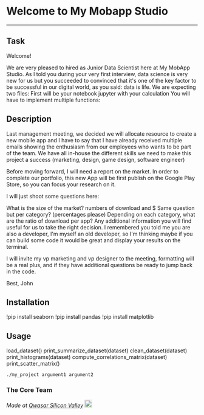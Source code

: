 # Welcome to My Mobapp Studio
***

## Task
Welcome!

We are very pleased to hired as Junior Data Scientist here at My MobApp Studio. 
As I told you during your very first interview, data science is very new for us but you succeeded to convinced that it's one of the key factor to be successful in our digital world, as you said: data is life.
We are expecting two files:
First will be your notebook jupyter with your calculation You will have to implement multiple functions:

## Description
Last management meeting, we decided we will allocate resource to create a new mobile app and I have to say that I have already received multiple emails showing the enthusiasm from our employees who wants to be part of the team.
We have all in-house the different skills we need to make this project a success (marketing, design, game design, software engineer)

Before moving forward, I will need a report on the market. In order to complete our portfolio, this new App will be first publish on the Google Play Store, so you can focus your research on it.

I will just shoot some questions here:

What is the size of the market? numbers of download and $
Same question but per category? (percentages please)
Depending on each category, what are the ratio of download per app?
Any additional information you will find useful for us to take the right decision.
I remembered you told me you are also a developer, I'm myself an old developer, so I'm thinking maybe if you can build some code it would be great and display your results on the terminal.

I will invite my vp marketing and vp designer to the meeting, formatting will be a real plus, and if they have additional questions be ready to jump back in the code.

Best,
John


## Installation
!pip install seaborn
!pip install pandas
!pip install matplotlib


## Usage
load_dataset()
print_summarize_dataset(dataset)
clean_dataset(dataset)
print_histograms(dataset)
compute_correlations_matrix(dataset)
print_scatter_matrix()
```
./my_project argument1 argument2
```

### The Core Team


<span><i>Made at <a href='https://qwasar.io'>Qwasar Silicon Valley</a></i></span>
<span><img alt='Qwasar Silicon Valley Logo' src='https://storage.googleapis.com/qwasar-public/qwasar-logo_50x50.png' width='20px'></span>
